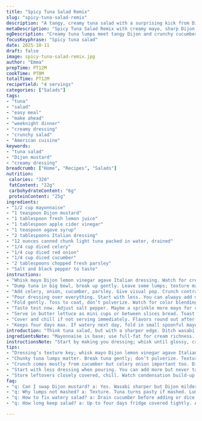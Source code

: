 ```yaml
---
title: "Spicy Tuna Salad Remix"
slug: "spicy-tuna-salad-remix"
description: "A tangy, creamy tuna salad with a surprising kick from Dijon mustard replacing wasabi, balanced acidity from agave and lemon, and an added crunch from diced cucumber. The dressing melds mayo with sharp Italian dressing to create a luscious coat. Tuna lumps+mayo, but never gloppy. Toss everything gently, not mashed into oblivion. Chill to let flavors blanket the fish. Keeps well for four days but best fresh. Serve in butter lettuce cups or hearty multigrain bread. A practical weekday staple with a zesty twist."
metaDescription: "Spicy Tuna Salad Remix with creamy mayo, sharp Dijon, crisp cucumber crunch, and zesty lemon-agave tang. Luscious dressing coats chunky tuna for bold, fresh bites."
ogDescription: "Creamy tuna lumps meet tangy Dijon and crunchy cucumber with lemon, agave, and Italian dressing blend. Chill, toss gently, serve crisp or hearty carbs."
focusKeyphrase: "Spicy tuna salad"
date: 2025-10-11
draft: false
image: spicy-tuna-salad-remix.jpg
author: "Emma"
prepTime: PT12M
cookTime: PT0M
totalTime: PT12M
recipeYield: "4 servings"
categories: ["Salads"]
tags:
- "tuna"
- "salad"
- "easy meal"
- "make ahead"
- "weeknight dinner"
- "creamy dressing"
- "crunchy salad"
- "American cuisine"
keywords:
- "tuna salad"
- "Dijon mustard"
- "creamy dressing"
breadcrumb: ["Home", "Recipes", "Salads"]
nutrition: 
 calories: "320"
 fatContent: "22g"
 carbohydrateContent: "6g"
 proteinContent: "25g"
ingredients:
- "1/2 cup mayonnaise"
- "1 teaspoon Dijon mustard"
- "1 tablespoon fresh lemon juice"
- "1 tablespoon apple cider vinegar"
- "1 teaspoon agave syrup"
- "2 tablespoons Italian dressing"
- "12 ounces canned chunk light tuna packed in water, drained"
- "1/4 cup diced celery"
- "1/4 cup diced red onion"
- "1/4 cup diced cucumber"
- "2 tablespoons chopped fresh parsley"
- "Salt and black pepper to taste"
instructions:
- "Whisk mayo Dijon lemon vinegar agave Italian dressing. Watch for creamy, glossy texture. No clumps make the dressing sing."
- "Dump tuna in big bowl, break up gently. Leave some lumps; texture matters."
- "Add celery, onion, cucumber, parsley. Give visual pop. Crunch contrast—don’t skip cucumber, adds fresh snap and watery chill, balancing thick mayo."
- "Pour dressing over everything. Start with less. You can always add more, but not less once it’s mixed."
- "Fold gently. Toss to coat, don’t pulverize. Watch for color blending, creamy coating every bite, but still chunky."
- "Taste test now. Adjust salt pepper. Maybe a sprinkle more mayo for creaminess or splash lemon if too thick."
- "Serve in butter lettuce as mini cups or between slices bread. Toast bread lightly first; adds texture and prevents sogginess."
- "Cover and chill if not serving immediately. Flavors round out after 20 minutes fridge. Watch for condensation; drain excess moisture if too watery before serving."
- "Keeps four days max. If watery next day, fold in small spoonful mayo or add crunch with fresh celery on top."
introduction: "Think tuna salad, but with a sharper edge. Ditch wasabi; swapped for Dijon mustard, more accessible, similar bite. Agave brings subtle sweetness to counter the vinegar’s tartness. That crunch from cucumber sneaks in moisture, offsetting standard heaviness. I found blending mayo and Italian dressing gives dressing a loose texture that clings just right. Tuna chunks should never get ground into paste. I learned that the hard way and ended up with chowder. Toss gently. Dressing coats, but fish stays flaky. Serve fresh or chilled. Butter lettuce cups are my go-to; bread sometimes soggy if not toasted. The goal—balance of creamy, tangy, crunchy, and buttery textural contrast with easy prep."
ingredientsNote: "Mayonnaise is base; use full-fat for cream richness. Dijon mustard replaces wasabi—similar pungency, easier on eyes. Fresh lemon juice brightens but watch acidity; adjust to taste. Apple cider vinegar in place of plain vinegar for mellow fruitiness. Agave syrup—not sugar—adds sweetness without overpowering. Italian dressing thins mayo, adds herbs and vinegar complexity; homemade or store-bought works. Tuna chunk light in water preferred for cleaner fish flavor and lower fat. Celery and red onion classic crunchy base. Added diced cucumber brings moisture and freshness—rare in tuna salads but worth it. Parsley optional but lifts color and freshness, worth including. Salt/pepper critical; tuna sometimes salty but don’t skip seasoning. Can swap celery for jicama or radish for crunch variations. If no Italian dressing, plain olive oil + Italian herbs okay but less tangy."
instructionsNote: "Start by making you dressing; whisk until glossy, creamy, and homogeneous. Texture here hints how dressing will cling. Pour over tuna carefully to avoid turning it into paste. Break chunks gently with fork, preserving lumps. Add diced celery, red onion, cucumber last to maintain crispness; add parsley just before tossing to avoid bruising. Combine everything gently folding; aim to coat, not destroy. Taste early and often—adjust lemon, agave, or salt. If too thick, add small splash water or extra Italian dressing. Serve right away for freshness or chill 15-20 minutes for flavors to marry, but watch condensation and excess moisture. Toast bread lightly to avoid soggy sandwiches; butter lettuce cups safeguard crunch and add color. If leftovers watery next day, add spoonful mayo, toss fresh celery on top for texture reboot. Mastering this balance keeps salad from turning bland or mushy."
tips:
- "Dressing’s texture key; whisk mayo Dijon lemon vinegar agave Italian dressing until glossy no clumps. Watch close for creamy shine; too thick pulls flavor back. Thin with splash water/extra dressing if needed. Keep dressing loose enough to coat evenly but not runny."
- "Chunky tuna lumps matter. Break tuna gently; don’t pulverize. Texture stays, mouthfeel alive. Lumps catch dressing in nooks. If mashed, you lose moisture and bite. Use fork not spoon for careful mixing, folding not smashing."
- "Crunch comes mostly from cucumber but celery onion important too. Dice fine but not mush. Add cucumber last or just before tossing; it keeps watery snap fresh. Too early mixing, cucumber water leaks and soggy salad results. Parsley adds color burst; fold in last to avoid bruising."
- "Start with less dressing when pouring. You can add more but never take back. Toss very gently, folding over to coat tuna lumps and veggies. Use spatula or large spoon; avoid crushing. Color blending tip: creamy coat with still visible chunks signaling proper toss."
- "Store leftovers closely covered, chill. Watch condensation build-up create soggy mess. Drain excess moisture mid-chill if too wet. Next day watery? Stir in spoonful mayo; add fresh celery on top for rebound crunch. Flavors round out best after 20 min chilling but serve soon."
faq:
- "q: Can I swap Dijon mustard? a: Yes. Wasabi sharper but Dijon milder, easier access. If no Dijon use mustard powder mixed with vinegar or a pinch dry horseradish for heat. Olive oil plus Italian herbs okay but less tangy, adjust acidity with lemon or vinegar."
- "q: Why lumps not mashed? a: Texture. Tuna turns pasty if mashed. Lumps hold moisture, dress better, keep salad lively. Mashed tuna gives dull mouthfeel, gluey instead of coat. Chunky bites better to taste balance dressing and topping brightness."
- "q: How to fix watery salad? a: Drain cucumber before adding or dice larger chunks to reduce liquid release. If salad gets too wet after chilling, fold in extra mayo or toss fresh diced celery on top to soak moisture and restore crunch. Drain excess liquid from bowl if pooling."
- "q: How long keep salad? a: Up to four days fridge covered tightly. After that, quality drops fast, texture softens, flavors fade. If chilled longer, taste test for sour notes before serving. Chill doesn’t mean indefinite freshness; better fresh but can prep ahead for convenience."

---
```

